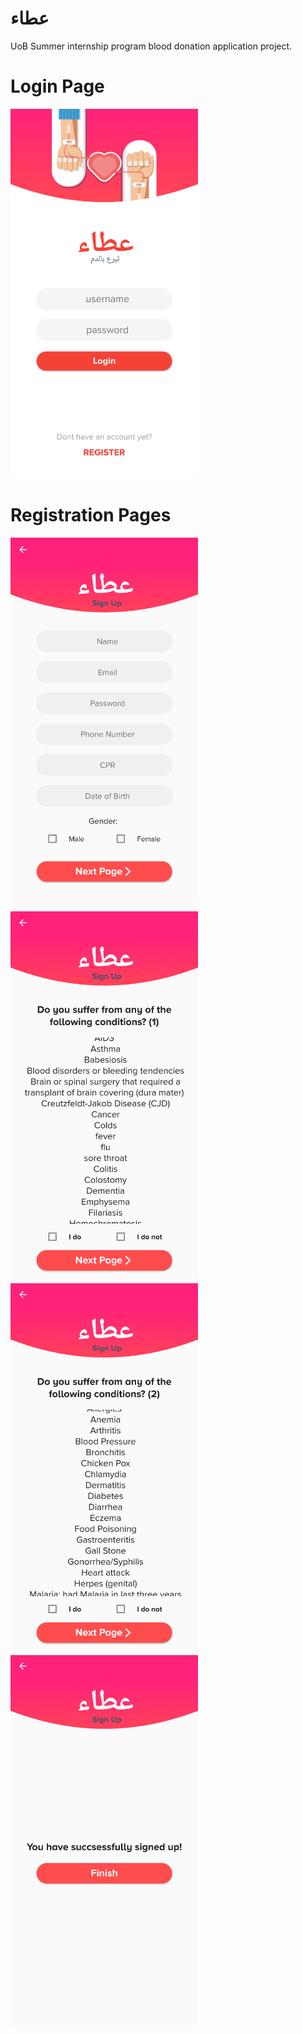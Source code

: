 # عطاء
UoB Summer internship program blood donation application project.

# Login Page
<img src="screenshots/Login%20Page.png" width="300">

# Registration Pages
<img src="screenshots/Registration%20Page%201.png" width="300">
<img src="screenshots/Registration%20Page%202.png" width="300">
<img src="screenshots/Registration%20Page%203.png" width="300">
<img src="screenshots/Registration%20Page%204.png" width="300">
